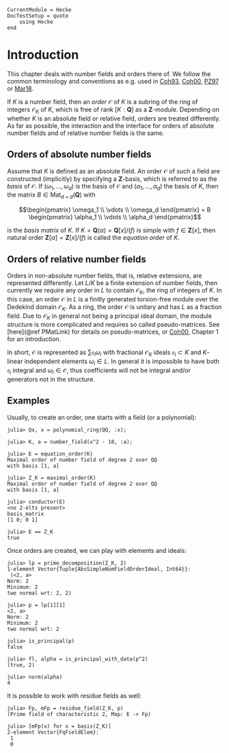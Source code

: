 ```@meta
CurrentModule = Hecke
DocTestSetup = quote
    using Hecke
end
```
# Introduction


This chapter deals with number fields and orders there of.
We follow the common terminology and conventions as e.g. used in
[Coh93](@cite), [Coh00](@cite), [PZ97](@cite) or [Mar18](@cite).

If $K$ is a number field, then an *order* $\mathcal
O$ of $K$ is a subring of the ring of integers $\mathcal O_K$ of $K$, which is free
of rank $[K : \mathbf Q]$ as a $\mathbf Z$-module. Depending on whether
$K$ is an absolute field or relative field, orders are treated differently.
As far as possible, the interaction and the interface for orders of absolute number fields
and of relative number fields is the same.

## Orders of absolute number fields

Assume that $K$ is defined as an absolute field.
An order $\mathcal O$ of such a field are constructed (implicitly) by
specifying a $\mathbf Z$-basis, which is referred to as the *basis* of $\mathcal
O$. If $(\omega_1,\dotsc,\omega_d)$ is the basis of $\mathcal O$ and
$(\alpha_1,\dotsc,\alpha_d)$ the basis of $K$, then the
matrix $B \in \operatorname{Mat}_{d \times d}(\mathbf Q)$ with
```math
\begin{pmatrix} \omega_1 \\ \vdots \\ \omega_d \end{pmatrix} = B \begin{pmatrix} \alpha_1 \\ \vdots \\ \alpha_d \end{pmatrix}
```
is the *basis matrix* of $K$.
If $K = \mathbf{Q}(\alpha) = \mathbf{Q}[x]/(f)$ is simple with $f \in
\mathbf{Z}[x]$, then natural order $\mathbf Z[\alpha] = \mathbf{Z}[x]/(f)$ is
called the *equation order* of $K$.

## Orders of relative number fields

Orders in non-absolute number fields, that is, relative extensions, are represented
differently. Let $L/K$ be a finite extension of number fields, then currently
we require any order in $L$ to contain $\mathcal O_K$, the ring
of integers of $K$. In this case, an order $\mathcal O$ in $L$ is a
finitly generated torsion-free module over the Dedekind domain $\mathcal O_K$. As a ring,
the order $\mathcal O$ is unitary and has $L$ as a fraction field.
Due to $\mathcal O_K$ in general not being a principal
ideal domain, the module structure is more complicated
and requires so called pseudo-matrices. See
[here](@ref PMatLink) for details on pseudo-matrices, or [Coh00](@cite),
Chapter 1 for an introduction.

In short, $\mathcal O$ is represented as $\sum \mathfrak a_i \omega_i$
with fractional $\mathcal O_K$ ideals $\mathfrak a_i\subset K$ and
$K$-linear independent elements $\omega_i\in L$. In general
it is impossible to have both $\mathfrak a_i$ integral and
$\omega_i \in \mathcal O$, thus coefficients will not be integral and/or
generators not in the structure.

## Examples

Usually, to create an order, one starts with a field (or a polynomial):

```jldoctest 1
julia> Qx, x = polynomial_ring(QQ, :x);

julia> K, a = number_field(x^2 - 10, :a);

julia> E = equation_order(K)
Maximal order of number field of degree 2 over QQ
with basis [1, a]

julia> Z_K = maximal_order(K)
Maximal order of number field of degree 2 over QQ
with basis [1, a]

julia> conductor(E)
<no 2-elts present>
basis_matrix
[1 0; 0 1]

julia> E == Z_K
true
```

Once orders are created, we can play with elements and ideals:

```jldoctest 1
julia> lp = prime_decomposition(Z_K, 2)
1-element Vector{Tuple{AbsSimpleNumFieldOrderIdeal, Int64}}:
 (<2, a>
Norm: 2
Minimum: 2
two normal wrt: 2, 2)

julia> p = lp[1][1]
<2, a>
Norm: 2
Minimum: 2
two normal wrt: 2

julia> is_principal(p)
false

julia> fl, alpha = is_principal_with_data(p^2)
(true, 2)

julia> norm(alpha)
4
```

It is possible to work with residue fields as well:

```jldoctest 1
julia> Fp, mFp = residue_field(Z_K, p)
(Prime field of characteristic 2, Map: E -> Fp)

julia> [mFp(x) for x = basis(Z_K)]
2-element Vector{FqFieldElem}:
 1
 0
```
